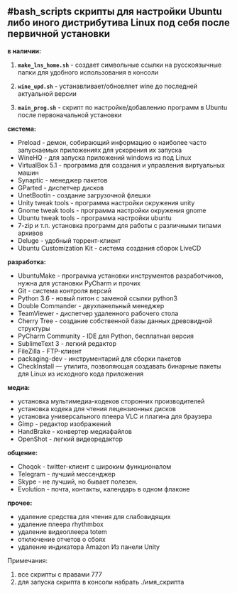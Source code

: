 #bash_scripts
скрипты для настройки Ubuntu либо иного дистрибутива Linux
под себя после первичной установки
---
**в наличии:**

1. **`make_lns_home.sh`** - создает символьные ссылки на русскоязычные папки для удобного использования в консоли

2. **`wine_upd.sh`** - устанавливает/обновляет wine до последней актуальной версии

3. **`main_prog.sh`** - скрипт по настройке/добавлению программ в Ubuntu после первоначальной установки

**система:**
* Preload - демон, собирающий информацию о наиболее часто запускаемых приложениях для ускорения их запуска
* WineHQ - для запуска приложений windows из под Linux
* VirtualBox 5.1 - программа для создания и управления виртуальных машин
* Synaptic - менеджер пакетов
* GParted - диспетчер дисков
* UnetBootin - создание загрузочной флешки
* Unity tweak tools - программа настройки окружения unity
* Gnome tweak tools - программа настройки окружения gnome
* Ubuntu tweak tools - программа настройки ubuntu
* 7-zip и т.п. установка программ для работы с различными типами архивов
* Deluge - удобный торрент-клиент
* Ubuntu Customization Kit - система создания сборок LiveCD

**разработка:**
* UbuntuMake - программа установки инструментов разработчиков, нужна для установки PyCharm и прочих
* Git - система контроля версий
* Python 3.6 - новый питон с заменой ссылки python3
* Double Commander - двухпанельный менеджер
* TeamViewer - диспетчер удаленного рабочего стола
* Cherry Tree - создание собственной базы данных древовидной структуры
* PyCharm Community - IDE для Python, бесплатная версия
* SublimeText 3 - легкий редактор
* FileZilla - FTP-клиент
* packaging-dev - инструментарий для сборки пакетов
* CheckInstall — утилита, позволяющая создавать бинарные пакеты для Linux из исходного кода приложения

**медиа:**
* установка мультимедиа-кодеков сторонних производителей
* установка кодека для чтения лецензионных дисков
* установка универсального плеера VLC и плагина для браузера
* Gimp - редактор изображений
* HandBrake - конвертер медиафайлов
* OpenShot - легкий видеоредактор

**общение:**
* Choqok - twitter-клиент с широким функционалом
* Telegram - лучший мессенджер
* Skype - не лучший, но бывает полезен.
* Evolution - почта, контакты, календарь в одном флаконе  

**прочее:**
* удаление средства для чтения для слабовидящих
* удаление плеера rhythmbox
* удаление видеоплеера totem
* отключение отчетов о сбоях
* удаление индикатора Amazon Из панели Unity

Примечания: 
1) все скрипты с правами 777
2) для запуска скрипта в консоли набрать ./имя_скрипта
